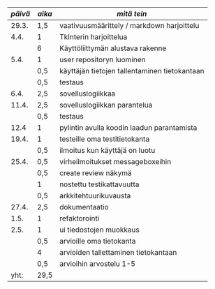 |*päivä*|*aika* |*mitä tein*                                            |
|-------|-------|-------------------------------------------------------|
| 29.3. |  1,5  |vaativuusmäärittely / markdown harjoittelu             |
|  4.4. |   1   | TkInterin harjoittelua                                |
|       |   6   |Käyttöliittymän alustava rakenne                       |
| 5.4.  |   1   |user repositoryn luominen                              |
|       |  0,5  |käyttäjän tietojen tallentaminen tietokantaan          |
|       |  0,5  | testaus                                               |
| 6.4.  |  2,5  | sovelluslogiikkaa                                     |
| 11.4. |  2,5  | sovelluslogiikkan parantelua                          |
|       |  0,5  | testaus                                               |
| 12.4  |   1   | pylintin avulla koodin laadun parantamista            |
| 19.4. |   1   | testeille oma testitietokanta                         |
|       |  0,5  | ilmoitus kun käyttäjä on luotu                        |
| 25.4. |  0,5  | virheilmoitukset messageboxeihin                      |
|       |  0,5  | create review näkymä                                  |
|       |   1   | nostettu testikattavuutta                             |
|       |  0,5  | arkkitehtuurikuvausta                                 |
| 27.4. |  2,5  | dokumentaatio                                         |
| 1.5.  |   1   | refaktorointi                                         |
| 2.5.  |   1   | ui tiedostojen muokkaus                               |
|       |  0,5  | arvioille oma tietokanta                              |
|       |  4    | arvioiden tallettaminen tietokantaan                  |
|       |  0,5  | arvioihin arvostelu 1-5                               |
| yht:  |  29,5 |                                                       |
